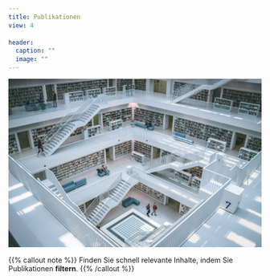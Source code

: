 ```yaml
---
title: Publikationen
view: 4

header:
  caption: ""
  image: ""
---
```


![](gabriel-sollmann-Y7d265_7i08-unsplash.jpg)

{{% callout note %}}
Finden Sie schnell relevante Inhalte, indem Sie Publikationen **filtern**.
{{% /callout %}}
